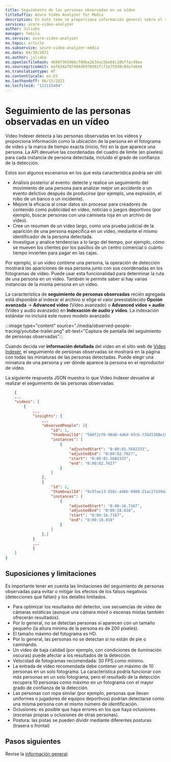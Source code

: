 ```yaml
---
title: Seguimiento de las personas observadas en un vídeo
titleSuffix: Azure Video Analyzer for Media
description: En este tema se proporciona información general sobre el seguimiento de las personas observadas en un vídeo de prueba.
services: azure-video-analyzer
author: Juliako
manager: femila
ms.service: azure-video-analyzer
ms.topic: article
ms.subservice: azure-video-analyzer-media
ms.date: 04/30/2021
ms.author: juliako
ms.openlocfilehash: 469073650bbcf00ba2634ac5be68c10bf7ac49ee
ms.sourcegitcommit: 0af634af87404d6970d82fcf1e75598c8da7a044
ms.translationtype: HT
ms.contentlocale: es-ES
ms.lasthandoff: 06/15/2021
ms.locfileid: "112115404"
---
```

# <a name="trace-observed-people-in-a-video"></a>Seguimiento de las personas observadas en un vídeo

Video Indexer detecta a las personas observadas en los vídeos y proporciona información como la ubicación de la persona en el fotograma de vídeo y la marca de tiempo exacta (inicio, fin) en la que aparece una persona. La API devuelve las coordenadas del cuadro de límite (en píxeles) para cada instancia de persona detectada, incluido el grado de confianza de la detección.  
 
Estos son algunos escenarios en los que esta característica podría ser útil:

* Análisis posterior al evento: detecte y realice un seguimiento del movimiento de una persona para analizar mejor un accidente o un evento delictivo después de producirse (por ejemplo, una explosión, el robo de un banco o un incidente).  
* Mejore la eficacia al crear datos sin procesar para creadores de contenido como publicidad en vídeo, noticias o juegos deportivos (por ejemplo, buscar personas con una camiseta roja en un archivo de vídeo).
* Cree un resumen de un vídeo largo, como una prueba judicial de la aparición de una persona específica en un vídeo, mediante el mismo identificador de la persona detectada.
* Investigue y analice tendencias a lo largo del tiempo, por ejemplo, cómo se mueven los clientes por los pasillos de un centro comercial o cuánto tiempo invierten para pagar en las cajas.

Por ejemplo, si un vídeo contiene una persona, la operación de detección mostrará las apariciones de esa persona junto con sus coordenadas en los fotogramas de vídeo. Puede usar esta funcionalidad para determinar la ruta de una persona en un vídeo. También le permite saber si hay varias instancias de la misma persona en un vídeo.

La característica de **seguimiento de personas observadas** recién agregada está disponible al indexar el archivo si elige el valor preestablecido **Opción avanzada** -> **Advanced video** (Vídeo avanzado) o **Advanced video + audio** (Vídeo y audio avanzado) en **Indexación de audio y vídeo**. La indexación estándar no incluirá este nuevo modelo avanzado. 


:::image type="content" source="./media/observed-people-tracing/youtube-trailer.png" alt-text="Captura de pantalla del seguimiento de personas observadas":::  
 
Cuando decida ver **información detallada** del vídeo en el sitio web de [Video Indexer](https://www.videoindexer.ai/account/login), el seguimiento de personas observadas se mostrará en la página con todas las miniaturas de las personas detectadas. Puede elegir una miniatura de una persona y ver dónde aparece la persona en el reproductor de vídeo. 

La siguiente respuesta JSON muestra lo que Video Indexer devuelve al realizar el seguimiento de las personas observadas: 

```json
    {
    ...
    "videos": [
        {
            ...
            "insights": {
                ...
                "observedPeople": [{
                    "id": 1,
                    "thumbnailId": "560f2cfb-90d0-4d6d-93cb-72bd1388e19d",
                    "instances": [
                        {
                            "adjustedStart": "0:00:01.5682333",
                            "adjustedEnd": "0:00:02.7027",
                            "start": "0:00:01.5682333",
                            "end": "0:00:02.7027"
                        }
                    ]
                },
                {
                    "id": 2,
                    "thumbnailId": "9c97ae13-558c-446b-9989-21ac27439da0",
                    "instances": [
                        {
                            "adjustedStart": "0:00:16.7167",
                            "adjustedEnd": "0:00:18.018",
                            "start": "0:00:16.7167",
                            "end": "0:00:18.018"
                        }
                    ]
                },]
            }
            ...
            }
    ]
}
```

## <a name="limitations-and-assumptions"></a>Suposiciones y limitaciones 

Es importante tener en cuenta las limitaciones del seguimiento de personas observadas para evitar o mitigar los efectos de los falsos negativos (detecciones que faltan) y los detalles limitados.

* Para optimizar los resultados del detector, use secuencias de vídeo de cámaras estáticas (aunque una cámara móvil o escenas mixtas también ofrecerán resultados). 
* Por lo general, no se detectan personas si aparecen con un tamaño pequeño (la altura mínima de la persona es de 200 píxeles).
* El tamaño máximo del fotograma es HD.
* Por lo general, las personas no se detectan si no están de pie o caminando. 
* Un vídeo de baja calidad (por ejemplo, con condiciones de iluminación oscuras) puede afectar a los resultados de la detección. 
* Velocidad de fotogramas recomendada: 30 FPS como mínimo. 
* La entrada de vídeo recomendada debe contener un máximo de 10 personas en un solo fotograma. La característica podría funcionar con más personas en un solo fotograma, pero el resultado de la detección recupera 10 personas como máximo en un fotograma con el mayor grado de confianza de la detección. 
* Las personas con ropa similar (por ejemplo, personas que llevan uniformes o jugadores de equipos deportivos) podrían detectarse como una misma persona con el mismo número de identificación. 
* Oclusiones: es posible que haya errores en los que haya oclusiones (escenas propias u oclusiones de otras personas).
* Postura: las pistas se pueden dividir mediante diferentes posturas (trasera o frontal)       

## <a name="next-steps"></a>Pasos siguientes

Revise la [información general](video-indexer-overview.md).
